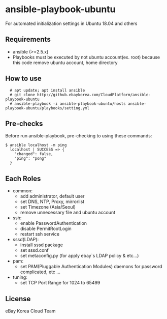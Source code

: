 ansible-playbook-ubuntu
=========

For automated initialization settings in Ubuntu 18.04 and others

Requirements
------------

- ansible (>=2.5.x)
- Playbooks must be executed by not ubuntu account(ex. root) because this code remove ubuntu account, home directory

How to use
--------------

      # apt update; apt install ansible
      # git clone http://github.ebaykorea.com/CloudPlatform/ansible-playbook-ubuntu
      # ansible-playbook -i ansible-playbook-ubuntu/hosts ansible-playbook-ubuntu/playbooks/setting.yml

Pre-checks
----------------

Before run ansible-playbook, pre-checking to using these commands:

    $ ansible localhost -m ping
      localhost | SUCCESS => {
        "changed": false,
        "ping": "pong"
      }

Each Roles
----------------

- common:
  - add administrator, default user
  - set DNS, NTP, Proxy, mirrorlist
  - set Timezone (Asia/Seoul)
  - remove unnecessary file and ubuntu account
- ssh:
  - enable PasswordAuthentication
  - disable PermitRootLogin
  - restart ssh service
- sssd(LDAP):
  - install sssd package
  - set sssd.conf
  - set metaconfig.py (for apply ebay`s LDAP policy & etc...)
- pam:
  - set PAM(Pluggable Authentication Modules) daemons for password complicated, etc ...
- tuning:
  - set TCP Port Range for 1024 to 65499

License
-------

eBay Korea Cloud Team
